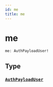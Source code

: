 ```yaml
---
id: me
title: me
---
```


 # me





```graphql
me: AuthPayloadUser!

```


## Type

### [`AuthPayloadUser`](/objects/auth-payload-user) 






